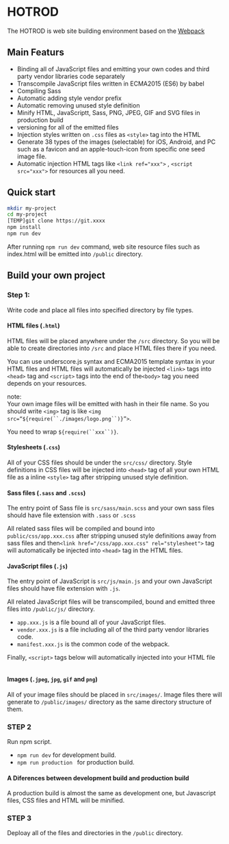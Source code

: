 # HOTROD

The HOTROD is web site building environment based on the [Webpack](http://webpack.js.org)

## Main Featurs

* Binding all of JavaScript files and emitting your own codes and third party vendor libraries code separately
* Transcompile JavaScript files written in ECMA2015 (ES6) by babel
* Compiling Sass
* Automatic adding style vendor prefix 
* Automatic removing unused style definition
* Minify HTML, JavaScriptt, Sass, PNG, JPEG, GIF and SVG files in production build
* versioning for all of the emitted files
* Injection styles written on `.css` files as `<style>` tag into the HTML 
* Generate 38 types of the images (selectable) for iOS, Android, and PC  such as a favicon and an apple-touch-icon from specific one seed image file. 
* Automatic injection HTML tags like `<link ref="xxx">` ,  `<script src="xxx">`  for resources all you need.

## Quick start

```bash
mkdir my-project
cd my-project
[TEMP]git clone https://git.xxxx
npm install
npm run dev
```

After running `npm run dev` command, web site resource files such as index.html will be emitted into `/public` directory.

## Build your own project

### Step 1: 

Write code and place all files into specified directory by file types.

#### HTML files (`.html`)

HTML files will be placed anywhere under  the `/src` directory. So you will be able to create directories into `/src` and place HTML files there if you need.

You can use underscore.js syntax and ECMA2015 template syntax in your HTML files and HTML files will automatically be injected `<link>` tags into `<head>` tag  and `<script>` tags into the end of the`<body>` tag you need depends on your resources.

note:  
Your own image files will be emitted with hash in their file name.  So you should write `<img>` tag is like `<img src=“${require(``./images/logo.png``)}”>`.

You need to wrap `${require(``xxx``)}`.

#### Stylesheets (`.css`)

All of your CSS files should be under the `src/css/` directory.  Style definitions in CSS files will be injected into `<head>` tag of all your own HTML file as a inline `<style>`  tag after stripping unused style definition.

#### Sass files (`.sass` and `.scss`)

The entry point of  Sass file is `src/sass/main.scss` and your own sass files should have file extension with `.sass` or `.scss`

All related sass files will be compiled and bound into `public/css/app.xxx.css` after stripping unused style definitions away from sass files and then`<link href="/css/app.xxx.css" rel="stylesheet">` tag will automatically be injected into `<head>` tag in the HTML files.

#### JavaScript files (`.js`)

The entry point of JavaScript is `src/js/main.js` and your own JavaScript files should have file extension with `.js`. 

All related JavaScript files will be transcompiled, bound and emitted three files into `/public/js/` directory.

* `app.xxx.js` is a file bound all of your JavaScript files.
* `vendor.xxx.js` is a file including all of the third party vendor libraries code.
* `manifest.xxx.js` is the common code of the webpack.

Finally, `<script>` tags below will automatically injected into your HTML file

```html
```

#### Images (`.jpeg`, `jpg`, `gif` and `png`)

All of your image files should be placed in `src/images/`. Image files there will generate to `/public/images/` directory  as the same directory structure of them.

### STEP 2

Run npm script.

* `npm run dev` for development build.  
* `npm run production ` for production build.

#### A Diferences between development build and production build

A production build is almost the same as development one, but Javascript files, CSS files and HTML will be minified.

### STEP 3

Deploay all of the files and directories in the `/public` directory.


